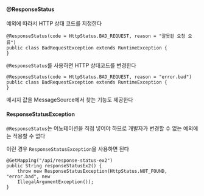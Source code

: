 #### @ResponseStatus
예외에 따라서 HTTP 상태 코드를 지정한다

```
@ResponseStatus(code = HttpStatus.BAD_REQUEST, reason = "잘못된 요청 오류") 
public class BadRequestException extends RuntimeException {
}
```
`@ResponseStatus`를 사용하면 HTTP 상태코드를 변경한다

```
@ResponseStatus(code = HttpStatus.BAD_REQUEST, reason = "error.bad") 
public class BadRequestException extends RuntimeException {  
}
```
메시지 값을 MessageSource에서 찾는 기능도 제공한다


#### ResponseStatusException
`@ResponseStatus`는 어노테이션을 직접 넣어야 하므로 개발자가 변경할 수 없는 예외에는 적용할 수 없다

이런 경우 `ResponseStatusException`을 사용하면 된다
```
@GetMapping("/api/response-status-ex2")
public String responseStatusEx2() {
	throw new ResponseStatusException(HttpStatus.NOT_FOUND, "error.bad", new
	IllegalArgumentException());
}
```


